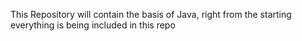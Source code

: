 This Repository will contain the basis of Java, right from the starting everything is being included in this repo
